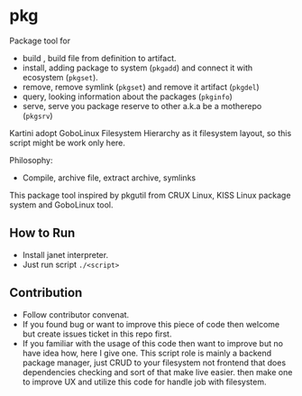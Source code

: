 # pkg

Package tool for 
- build , build file from definition to artifact.
- install, adding package to system (`pkgadd`) and connect it with ecosystem (`pkgset`).
- remove, remove symlink (`pkgset`) and remove it artifact (`pkgdel`)
- query, looking information about the packages (`pkginfo`)
- serve, serve you package reserve to other a.k.a be a motherepo (`pkgsrv`)

Kartini adopt GoboLinux Filesystem Hierarchy as it filesystem layout, so this script might be work only here.

Philosophy:
- Compile, archive file, extract archive, symlinks

This package tool inspired by pkgutil from CRUX Linux, KISS Linux package system and GoboLinux tool.

## How to Run

- Install janet interpreter.
- Just run script `./<script>`

## Contribution

- Follow contributor convenat.
- If you found bug or want to improve this piece of code then welcome but create issues ticket in this repo first.
- If you familiar with the usage of this code then want to improve but no have idea how, here I give one. This script role is mainly a backend package manager, just CRUD to your filesystem not frontend that does dependencies checking and sort of that make live easier. then make one to improve UX and utilize this code for handle job with filesystem.